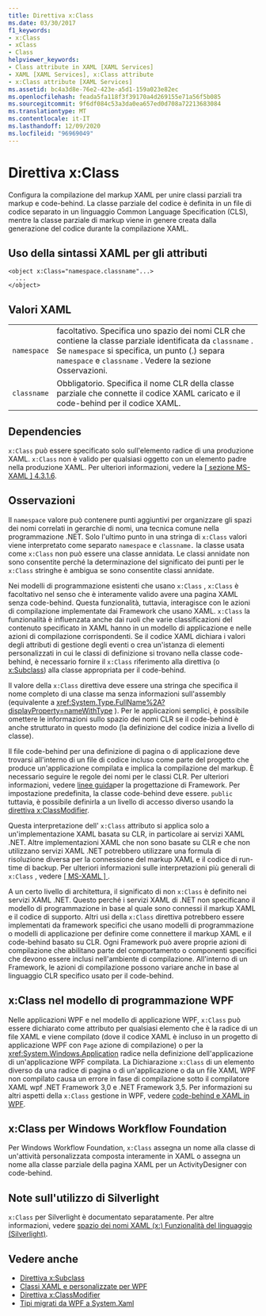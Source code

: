 ```yaml
---
title: Direttiva x:Class
ms.date: 03/30/2017
f1_keywords:
- x:Class
- xClass
- Class
helpviewer_keywords:
- Class attribute in XAML [XAML Services]
- XAML [XAML Services], x:Class attribute
- x:Class attribute [XAML Services]
ms.assetid: bc4a3d8e-76e2-423e-a5d1-159a023e82ec
ms.openlocfilehash: feada5fa118f3f39170a4d269155e71a56f5b085
ms.sourcegitcommit: 9f6df084c53a3da0ea657ed0d708a72213683084
ms.translationtype: MT
ms.contentlocale: it-IT
ms.lasthandoff: 12/09/2020
ms.locfileid: "96969049"
---
```

# <a name="xclass-directive"></a>Direttiva x:Class

Configura la compilazione del markup XAML per unire classi parziali tra markup e code-behind. La classe parziale del codice è definita in un file di codice separato in un linguaggio Common Language Specification (CLS), mentre la classe parziale di markup viene in genere creata dalla generazione del codice durante la compilazione XAML.

## <a name="xaml-attribute-usage"></a>Uso della sintassi XAML per gli attributi

```xaml
<object x:Class="namespace.classname"...>
  ...
</object>
```

## <a name="xaml-values"></a>Valori XAML

|||
|-|-|
|`namespace`|facoltativo. Specifica uno spazio dei nomi CLR che contiene la classe parziale identificata da `classname` . Se `namespace` si specifica, un punto (.) separa `namespace` e `classname` . Vedere la sezione Osservazioni.|
|`classname`|Obbligatorio. Specifica il nome CLR della classe parziale che connette il codice XAML caricato e il code-behind per il codice XAML.|

## <a name="dependencies"></a>Dependencies

`x:Class` può essere specificato solo sull'elemento radice di una produzione XAML. `x:Class` non è valido per qualsiasi oggetto con un elemento padre nella produzione XAML. Per ulteriori informazioni, vedere la [ \[ sezione MS-XAML \] 4.3.1.6](/previous-versions/msp-n-p/ff650760(v=pandp.10)).

## <a name="remarks"></a>Osservazioni

Il `namespace` valore può contenere punti aggiuntivi per organizzare gli spazi dei nomi correlati in gerarchie di nomi, una tecnica comune nella programmazione .NET. Solo l'ultimo punto in una stringa di `x:Class` valori viene interpretato come separato `namespace` e `classname.` la classe usata come `x:Class` non può essere una classe annidata. Le classi annidate non sono consentite perché la determinazione del significato dei punti per le `x:Class` stringhe è ambigua se sono consentite classi annidate.

Nei modelli di programmazione esistenti che usano `x:Class` , `x:Class` è facoltativo nel senso che è interamente valido avere una pagina XAML senza code-behind. Questa funzionalità, tuttavia, interagisce con le azioni di compilazione implementate dai Framework che usano XAML. `x:Class` la funzionalità è influenzata anche dai ruoli che varie classificazioni del contenuto specificato in XAML hanno in un modello di applicazione e nelle azioni di compilazione corrispondenti. Se il codice XAML dichiara i valori degli attributi di gestione degli eventi o crea un'istanza di elementi personalizzati in cui le classi di definizione si trovano nella classe code-behind, è necessario fornire il `x:Class` riferimento alla direttiva (o [x:Subclass](xsubclass-directive.md)) alla classe appropriata per il code-behind.

Il valore della `x:Class` direttiva deve essere una stringa che specifica il nome completo di una classe ma senza informazioni sull'assembly (equivalente a <xref:System.Type.FullName%2A?displayProperty=nameWithType> ). Per le applicazioni semplici, è possibile omettere le informazioni sullo spazio dei nomi CLR se il code-behind è anche strutturato in questo modo (la definizione del codice inizia a livello di classe).

Il file code-behind per una definizione di pagina o di applicazione deve trovarsi all'interno di un file di codice incluso come parte del progetto che produce un'applicazione compilata e implica la compilazione del markup. È necessario seguire le regole dei nomi per le classi CLR. Per ulteriori informazioni, vedere [linee guida](/dotnet/api/)per la progettazione di Framework. Per impostazione predefinita, la classe code-behind deve essere. `public` tuttavia, è possibile definirla a un livello di accesso diverso usando la [direttiva x:ClassModifier](xclassmodifier-directive.md).

Questa interpretazione dell' `x:Class` attributo si applica solo a un'implementazione XAML basata su CLR, in particolare ai servizi XAML .NET. Altre implementazioni XAML che non sono basate su CLR e che non utilizzano servizi XAML .NET potrebbero utilizzare una formula di risoluzione diversa per la connessione del markup XAML e il codice di run-time di backup. Per ulteriori informazioni sulle interpretazioni più generali di `x:Class` , vedere [ \[ MS-XAML \] ](/previous-versions/msp-n-p/ff650760(v=pandp.10)).

A un certo livello di architettura, il significato di non `x:Class` è definito nei servizi XAML .NET. Questo perché i servizi XAML di .NET non specificano il modello di programmazione in base al quale sono connessi il markup XAML e il codice di supporto. Altri usi della `x:Class` direttiva potrebbero essere implementati da framework specifici che usano modelli di programmazione o modelli di applicazione per definire come connettere il markup XAML e il code-behind basato su CLR. Ogni Framework può avere proprie azioni di compilazione che abilitano parte del comportamento o componenti specifici che devono essere inclusi nell'ambiente di compilazione. All'interno di un Framework, le azioni di compilazione possono variare anche in base al linguaggio CLR specifico usato per il code-behind.

## <a name="xclass-in-the-wpf-programming-model"></a>x:Class nel modello di programmazione WPF

Nelle applicazioni WPF e nel modello di applicazione WPF, `x:Class` può essere dichiarato come attributo per qualsiasi elemento che è la radice di un file XAML e viene compilato (dove il codice XAML è incluso in un progetto di applicazione WPF con `Page` azione di compilazione) o per la <xref:System.Windows.Application> radice nella definizione dell'applicazione di un'applicazione WPF compilata. La Dichiarazione `x:Class` di un elemento diverso da una radice di pagina o di un'applicazione o da un file XAML WPF non compilato causa un errore in fase di compilazione sotto il compilatore XAML wpf .NET Framework 3,0 e .NET Framework 3,5. Per informazioni su altri aspetti della `x:Class` gestione in WPF, vedere [code-behind e XAML in WPF](../framework/wpf/advanced/code-behind-and-xaml-in-wpf.md).

## <a name="xclass-for-windows-workflow-foundation"></a>x:Class per Windows Workflow Foundation

Per Windows Workflow Foundation, `x:Class` assegna un nome alla classe di un'attività personalizzata composta interamente in XAML o assegna un nome alla classe parziale della pagina XAML per un ActivityDesigner con code-behind.

## <a name="silverlight-usage-notes"></a>Note sull'utilizzo di Silverlight

`x:Class` per Silverlight è documentato separatamente. Per altre informazioni, vedere [spazio dei nomi XAML (x:) Funzionalità del linguaggio (Silverlight)](/previous-versions/windows/silverlight/dotnet-windows-silverlight/cc188995(v=vs.95)).

## <a name="see-also"></a>Vedere anche

- [Direttiva x:Subclass](xsubclass-directive.md)
- [Classi XAML e personalizzate per WPF](../framework/wpf/advanced/xaml-and-custom-classes-for-wpf.md)
- [Direttiva x:ClassModifier](xclassmodifier-directive.md)
- [Tipi migrati da WPF a System.Xaml](../framework/wpf/advanced/types-migrated-from-wpf-to-system.md)
